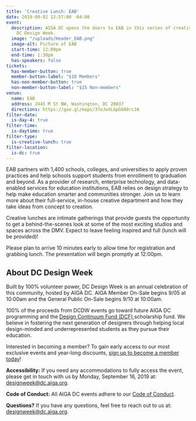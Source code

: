 ```yaml
---
title: 'Creative Lunch: EAB'
date: 2019-09-02 12:57:00 -04:00
event:
  description: AIGA DC opens the doors to EAB in this series of creative lunches during
    DC Design Week.
  image: "/uploads/Header_EAB.png"
  image-alt: Picture of EAB
  start-time: 12:00pm
  end-time: 1:30pm
  has-speakers: false
tickets:
  has-member-button: true
  member-button-label: "$10 Members"
  has-non-member-button: true
  non-member-button-label: "$15 Non-members"
venue:
  name: EAB
  address: 2445 M St NW, Washington, DC 20037
  directions: https://goo.gl/maps/3feJwVLGpGUA9rcJA
filter-date:
  is-day-4: true
filter-time:
  is-daytime: true
filter-type:
  is-creative-lunch: true
filter-location:
  is-dc: true
---
```


EAB partners with 1,400 schools, colleges, and universities to apply proven practices and help schools support students from enrollment to graduation and beyond. As a provider of research, enterprise technology, and data-enabled services for education institutions, EAB relies on design strategy to help make education smarter and communities stronger. Join us to learn more about their full-service, in-house creative department and how they take ideas from concept to creation.

Creative lunches are intimate gatherings that provide guests the opportunity to get a behind-the-scenes look at some of the most exciting studios and spaces across the DMV. Expect to leave feeling inspired and full (lunch will be provided)!

Please plan to arrive 10 minutes early to allow time for registration and grabbing lunch. The presentation will begin promptly at 12:00pm. 

## About DC Design Week
Built by 100% volunteer power, DC Design Week is an annual celebration of this community, hosted by AIGA DC. AIGA Member On-Sale begins 9/05 at 10:00am and the General Public On-Sale begins 9/10 at 10:00am.

100% of the proceeds from DCDW events go toward future AIGA DC programming and the [Design Continuum Fund (DCF) ](https://www.givecontinuum.org/) scholarship fund. We believe in fostering the next generation of designers through helping local design-minded and underrepresented students as they pursue their education.

Interested in becoming a member? To gain early access to our most exclusive events and year-long discounts, [sign up to become a member today](https://my.aiga.org/)! 

**Accessibility:**
If you need any accommodations to fully access the event, please get in touch with us by Monday, September 16, 2019 at: designweek@dc.aiga.org.

**Code of Conduct:**
All AIGA DC events adhere to our [Code of Conduct](https://dc.aiga.org/events/code-of-conduct/).

**Questions?**
If you have any questions, feel free to reach out to us at: designweek@dc.aiga.org.